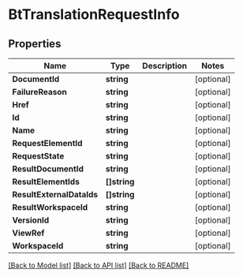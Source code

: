 # BtTranslationRequestInfo

## Properties

Name | Type | Description | Notes
------------ | ------------- | ------------- | -------------
**DocumentId** | **string** |  | [optional] 
**FailureReason** | **string** |  | [optional] 
**Href** | **string** |  | [optional] 
**Id** | **string** |  | [optional] 
**Name** | **string** |  | [optional] 
**RequestElementId** | **string** |  | [optional] 
**RequestState** | **string** |  | [optional] 
**ResultDocumentId** | **string** |  | [optional] 
**ResultElementIds** | **[]string** |  | [optional] 
**ResultExternalDataIds** | **[]string** |  | [optional] 
**ResultWorkspaceId** | **string** |  | [optional] 
**VersionId** | **string** |  | [optional] 
**ViewRef** | **string** |  | [optional] 
**WorkspaceId** | **string** |  | [optional] 

[[Back to Model list]](../README.md#documentation-for-models) [[Back to API list]](../README.md#documentation-for-api-endpoints) [[Back to README]](../README.md)


